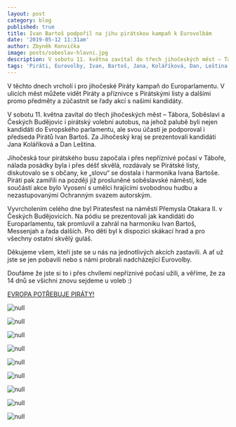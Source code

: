 ```yaml
---
layout: post
category: blog
published: true
title: Ivan Bartoš podpořil na jihu pirátskou kampaň k Eurovolbám
date: '2019-05-12 11:31am'
author: Zbyněk Konvička
image: posts/sobeslav-hlavni.jpg
description: V sobotu 11. května zavítal do třech jihočeských měst – Tábora, Soběslavi a Českých Budějovic i pirátský volební autobus, na jehož palubě byli nejen kandidáti do Evropského parlamentu, ale svou účastí je podporoval i předseda Pirátů Ivan Bartoš. Za Jihočeský kraj se prezentovali kandidáti Janu Koláříková a Dan Leština.
tags: 'Piráti, Eurovolby, Ivan, Bartoš, Jana, Koláříková, Dan, Leština'
---
```

V těchto dnech vrcholí i pro jihočeské Piráty kampaň do Europarlamentu. V ulicích měst můžete vidět Piráty a příznivce s Pirátskými listy a dalšími promo předměty a zúčastnit se řady akcí s našimi kandidáty. 

V sobotu 11. května zavítal do třech jihočeských měst – Tábora, Soběslavi a Českých Budějovic i pirátský volební autobus, na jehož palubě byli nejen kandidáti do Evropského parlamentu, ale svou účastí je podporoval i předseda Pirátů Ivan Bartoš. Za Jihočeský kraj se prezentovali kandidáti Jana Koláříková a Dan Leština.

Jihočeská tour pirátského busu započala i přes nepříznivé počasí v Táboře, nálada posádky byla i přes déšť skvělá, rozdávaly se Pirátské listy, diskutovalo se s občany, ke „slovu“ se dostala i harmonika Ivana Bartoše. Piráti pak zamířili na později již prosluněné soběslavské náměstí, kde součástí akce bylo Vyosení s umělci hrajícími svobodnou hudbu a nezastupovanými Ochranným svazem autorským.

Vyvrcholením celého dne byl Piratesfest na náměstí Přemysla Otakara II. v Českých Budějovicích. Na pódiu se prezentovali jak kandidáti do Europarlamentu, tak promluvil a zahrál na harmoniku Ivan Bartoš, Messenjah a řada dalších. Pro děti byl k dispozici skákací hrad a pro všechny ostatní skvělý guláš. 

Děkujeme všem, kteří jste se u nás na jednotlivých akcích zastavili. A ať už jste se jen pobavili nebo s námi probrali nadcházející Eurovolby. 

Doufáme že jste si to i přes chvílemi nepříznivé počasí užili, a věříme, že za 14 dnů se všichni znovu sejdeme u voleb :)

[EVROPA POTŘEBUJE PIRÁTY!](https://evropapotrebuje.cz/)

![null](/assets/img/posts/tabor-2.jpg)

![null](/assets/img/posts/tabor-1.jpg)

![null](/assets/img/posts/sobeslav-8.jpg)

![null](/assets/img/posts/sobeslav-20.jpg)

![null](/assets/img/posts/sobeslav-10.jpg)

![null](/assets/img/posts/cb-1.jpg)

![null](/assets/img/posts/cb-4.jpg)

![null](/assets/img/posts/cb-40.jpg)

![null](/assets/img/posts/cb-99.jpg)
